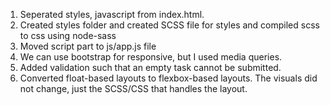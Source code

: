 1. Seperated styles, javascript from index.html.
2. Created styles folder and created SCSS file for styles and compiled scss to css using node-sass
3. Moved script part to js/app.js file
4. We can use bootstrap for responsive, but I used media queries.
5. Added validation such that an empty task cannot be submitted.
6. Converted float-based layouts to flexbox-based layouts. The visuals did not change, just the SCSS/CSS that handles the layout.
